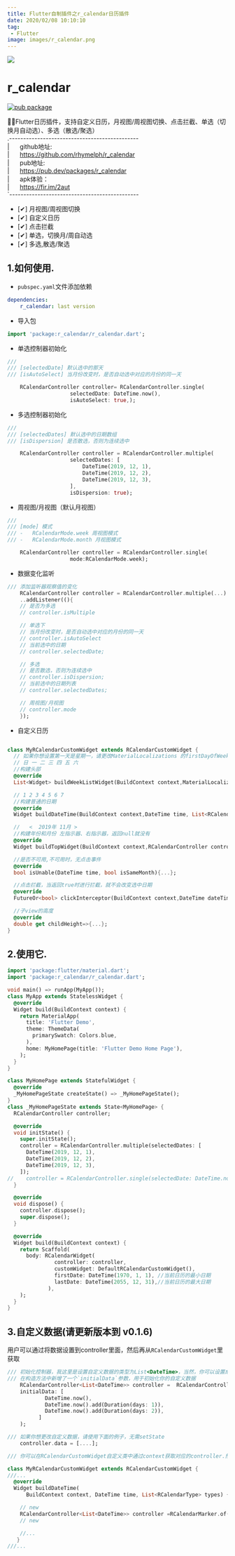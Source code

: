 ```yaml
--- 
title: Flutter自制插件之r_calendar日历插件
date: 2020/02/08 10:10:10
tag:
 - Flutter
image: images/r_calendar.png
---
```


![](images/r_calendar.png)
# r_calendar
[![pub package](https://img.shields.io/pub/v/r_calendar.svg)](https://pub.dartlang.org/packages/r_calendar)

📅📆Flutter日历插件，支持自定义日历，月视图/周视图切换、点击拦截、单选（切换月自动选）、多选（散选/聚选）
<br>.----------------------------------------------
<br>| <span style='margin-left:20px'>github地址:</span>
<br>| <span style='margin-left:20px'>https://github.com/rhymelph/r_calendar</span>
<br>| <span style='margin-left:20px'>pub地址:</span>
<br>| <span style='margin-left:20px'>https://pub.dev/packages/r_calendar</span>
<br>| <span style='margin-left:20px'>apk体验：</span>
<br>| <span style='margin-left:20px'>https://fir.im/2aut</span>
<br>`----------------------------------------------

- [✔] 月视图/周视图切换
- [✔] 自定义日历
- [✔] 点击拦截
- [✔] 单选，切换月/周自动选
- [✔] 多选,散选/聚选

## 1.如何使用.

- `pubspec.yaml`文件添加依赖

```yaml
dependencies:
    r_calendar: last version
```
- 导入包

```dart
import 'package:r_calendar/r_calendar.dart';

```
- 单选控制器初始化
```dart
///
/// [selectedDate] 默认选中的那天
/// [isAutoSelect] 当月份改变时，是否自动选中对应的月份的同一天

    RCalendarController controller= RCalendarController.single(
                    selectedDate: DateTime.now(),
                    isAutoSelect: true,);
```
- 多选控制器初始化
```dart
///
/// [selectedDates] 默认选中的日期数组
/// [isDispersion] 是否散选，否则为连续选中

    RCalendarController controller = RCalendarController.multiple(
                    selectedDates: [
                        DateTime(2019, 12, 1),
                        DateTime(2019, 12, 2),
                        DateTime(2019, 12, 3),
                    ],
                    isDispersion: true);
```
- 周视图/月视图（默认月视图）
```dart
///
/// [mode] 模式
/// -   RCalendarMode.week 周视图模式
/// -   RCalendarMode.month 月视图模式

    RCalendarController controller = RCalendarController.single(
                    mode:RCalendarMode.week);
```
- 数据变化监听
```dart
/// 添加监听器观察值的变化
    RCalendarController controller = RCalendarController.multiple(...)
    ..addListener((){
    // 是否为多选
    // controller.isMultiple

    // 单选下
    // 当月份改变时，是否自动选中对应的月份的同一天
    // controller.isAutoSelect
    // 当前选中的日期
    // controller.selectedDate;

    // 多选
    // 是否散选，否则为连续选中
    // controller.isDispersion;
    // 当前选中的日期列表
    // controller.selectedDates;

    // 周视图/月视图
    // controller.mode
    });
```
- 自定义日历
```dart

class MyRCalendarCustomWidget extends RCalendarCustomWidget {
  // 如果你想设置第一天是星期一，请更改MaterialLocalizations 的firstDayOfWeekIndex
  // 日 一 二 三 四 五 六
  //构建头部
  @override
  List<Widget> buildWeekListWidget(BuildContext context,MaterialLocalizations localizations){...};

  // 1 2 3 4 5 6 7
  //构建普通的日期
  @override
  Widget buildDateTime(BuildContext context,DateTime time, List<RCalendarType> types){...};

  //   <  2019年 11月 >
  //构建年份和月份 左指示器、右指示器，返回null就没有
  @override
  Widget buildTopWidget(BuildContext context,RCalendarController controller){...};

  //是否不可用,不可用时，无点击事件
  @override
  bool isUnable(DateTime time, bool isSameMonth){...};

  //点击拦截，当返回true时进行拦截，就不会改变选中日期
  @override
  FutureOr<bool> clickInterceptor(BuildContext context,DateTime dateTime){...};

  //子view的高度
  @override
  double get childHeight=>{...};
}
```

## 2.使用它.

```dart
import 'package:flutter/material.dart';
import 'package:r_calendar/r_calendar.dart';

void main() => runApp(MyApp());
class MyApp extends StatelessWidget {
  @override
  Widget build(BuildContext context) {
    return MaterialApp(
      title: 'Flutter Demo',
      theme: ThemeData(
        primarySwatch: Colors.blue,
      ),
      home: MyHomePage(title: 'Flutter Demo Home Page'),
    );
  }
}

class MyHomePage extends StatefulWidget {
  @override
  _MyHomePageState createState() => _MyHomePageState();
}
class _MyHomePageState extends State<MyHomePage> {
  RCalendarController controller;

  @override
  void initState() {
    super.initState();
    controller = RCalendarController.multiple(selectedDates: [
      DateTime(2019, 12, 1),
      DateTime(2019, 12, 2),
      DateTime(2019, 12, 3),
    ]);
//    controller = RCalendarController.single(selectedDate: DateTime.now(),isAutoSelect: true);
  }

  @override
  void dispose() {
    controller.dispose();
    super.dispose();
  }

  @override
  Widget build(BuildContext context) {
    return Scaffold(
      body: RCalendarWidget(
               controller: controller,
               customWidget: DefaultRCalendarCustomWidget(),
               firstDate: DateTime(1970, 1, 1), //当前日历的最小日期
               lastDate: DateTime(2055, 12, 31),//当前日历的最大日期
             ),
    );
  }
}

```
## 3.自定义数据(请更新版本到 v0.1.6)
用户可以通过将数据设置到controller里面，然后再从`RCalendarCustomWidget`里获取
```dart
/// 初始化控制器，我这里是设置自定义数据的类型为List<DateTime>，当然，你可以设置成自己需要的类型
/// 在构造方法中新增了一个`initialData`参数，用于初始化你的自定义数据
    RCalendarController<List<DateTime>> controller =  RCalendarController.single(
    initialData: [
            DateTime.now(),
            DateTime.now().add(Duration(days: 1)),
            DateTime.now().add(Duration(days: 2)),
          ]
    );

/// 如果你想更改自定义数据，请使用下面的例子，无需setState
    controller.data = [....];

/// 你可以在RCalendarCustomWidget自定义类中通过context获取对应的controller.然后根据自定义数据进行显示判断

class MyRCalendarCustomWidget extends RCalendarCustomWidget {
///...
  @override
  Widget buildDateTime(
      BuildContext context, DateTime time, List<RCalendarType> types) {

    // new
    RCalendarController<List<DateTime>> controller =RCalendarMarker.of(context).notifier;
    // new

    //...
   }
///...
```
